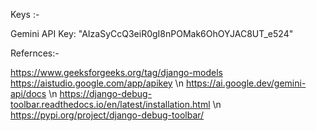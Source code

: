 Keys :-

Gemini API Key: "AIzaSyCcQ3eiR0gI8nPOMak6OhOYJAC8UT_e524"

Refernces:- 

https://www.geeksforgeeks.org/tag/django-models <br>
https://aistudio.google.com/app/apikey
\n https://ai.google.dev/gemini-api/docs
\n https://django-debug-toolbar.readthedocs.io/en/latest/installation.html
\n https://pypi.org/project/django-debug-toolbar/

